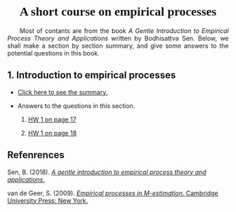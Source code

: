 # <center><font face="黑体">A short course on empirical processes</font></center>

<p align = "justify" style="text-indent:2em">Most of contants are from the book <i>A Gentle Introduction to Empirical Process Theory and Applications</i> written by Bodhisattva Sen. Below, we shall make a section by section summary, and give some answers to the potential questions in this book.</p>


## 1. Introduction to empirical processes

- <a href="subgaussians.pdf">Click here to see the summary.</a>


- Answers to the questions in this section.

    1. <a href="subgaussians.pdf"> HW 1 on page 17 </a>

    2. <a href="subgaussians.pdf"> HW 1 on page 18 </a>

<!--
## 2. Size/Complexity of a function class
## 3. Glivenko-Cantelli (GC) classes of functions
## 4. Chaining and uniform entropy
## 5. Rates of convergence of M-estimators
## 6. Rates of convergence of infinite dimensional parameters
-->


## Refenrences

Sen, B. (2018). <a href="sen-empirical-process.pdf"> 
*A gentle introduction to empirical process theory and applications*.
</a>

van de Geer, S. (2009). <a href="Empirical Processes in M Estimation.pdf"> 
*Empirical processes in M-estimation*. Cambridge University Press: New York.
</a>
